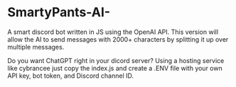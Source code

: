 # SmartyPants-AI-
A smart discord bot written in JS using the OpenAI API.
This version will allow the AI to send messages with 2000+ characters by splitting it up over multiple messages. 


Do you want ChatGPT right in your dicord server?
Using a hosting service like cybrancee just copy the index.js and create a .ENV file with your own API key, bot token, and Discord channel ID. 
